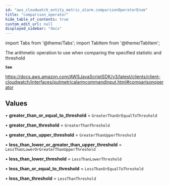 ```yaml
---
id: "aws_cloudwatch_entity_metric_alarm.comparisonOperatorEnum"
title: "comparison_operator"
hide_table_of_contents: true
custom_edit_url: null
displayed_sidebar: "docs"
---
```


import Tabs from '@theme/Tabs';
import TabItem from '@theme/TabItem';

The arithmetic operation to use when comparing the specified statistic and threshold

**`See`**

https://docs.aws.amazon.com/AWSJavaScriptSDK/v3/latest/clients/client-cloudwatch/interfaces/putmetricalarmcommandinput.html#comparisonoperator

## Values

• **greater\_than\_or\_equal\_to\_threshold** = `GreaterThanOrEqualToThreshold`

• **greater\_than\_threshold** = `GreaterThanThreshold`

• **greater\_than\_upper\_threshold** = `GreaterThanUpperThreshold`

• **less\_than\_lower\_or\_greater\_than\_upper\_threshold** = `LessThanLowerOrGreaterThanUpperThreshold`

• **less\_than\_lower\_threshold** = `LessThanLowerThreshold`

• **less\_than\_or\_equal\_to\_threshold** = `LessThanOrEqualToThreshold`

• **less\_than\_threshold** = `LessThanThreshold`
